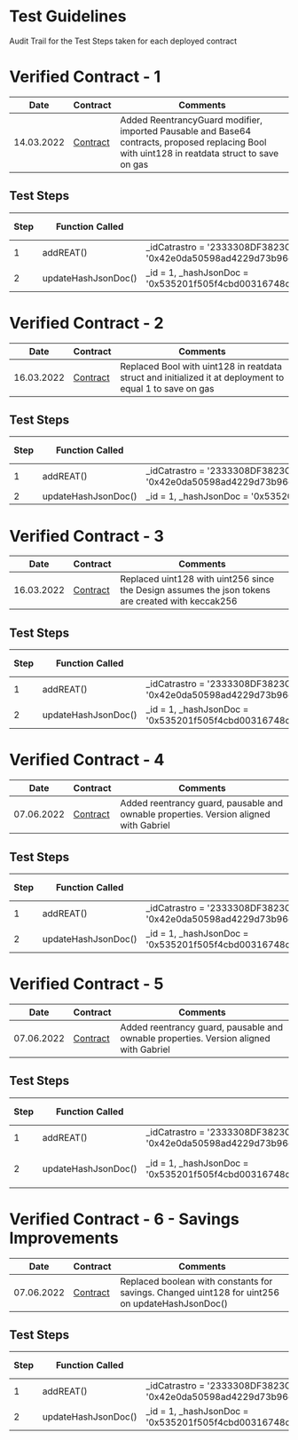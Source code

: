 # Test Guidelines

Audit Trail for the Test Steps taken for each deployed contract


# Verified Contract - 1

| Date | Contract | Comments |
| ---- | -------- | -------- |
| 14.03.2022 | [Contract](https://rinkeby.etherscan.io/address/0xD5feF439D07a66A86bF3fd61D17758f9E813B53b#code) | Added ReentrancyGuard modifier, imported Pausable and Base64 contracts, proposed replacing Bool with uint128 in reatdata struct to save on gas |

## Test Steps

| Step | Function Called | Input | Output | Gas Consumed |
| ---- | -------- | -------- | -------- | -------- |
| 1 | addREAT() | _idCatrastro = '2333308DF3823C0093LW', _hashJsonToken = '0x42e0da50598ad4229d73b96e097a2f1d988b6ec35e3cb26cced523a27ba58e2e' | [tx](https://rinkeby.etherscan.io/tx/0x5036e5991a92419c1453e3d32e934d52e31061ec57c8d9de16c8dab21ce72e55) | 236,365 |
| 2 | updateHashJsonDoc() | _id = 1, _hashJsonDoc = '0x535201f505f4cbd00316748c5ffc6cd7324552c50b884184fc290c1b5a47bddd' | [tx](https://rinkeby.etherscan.io/tx/0x53025fe2266c09babaeef60d92f0fd35f80137c5cb01ff6391b2ad1345ce59cb) | 175,552 |


# Verified Contract - 2

| Date | Contract | Comments |
| ---- | -------- | -------- |
| 16.03.2022 | [Contract](https://rinkeby.etherscan.io/address/0xc9A6D56d40D22A8Af1293A4292e3e93855899398#code) | Replaced Bool with uint128 in reatdata struct and initialized it at deployment to equal 1 to save on gas |

## Test Steps

| Step | Function Called | Input | Output | Gas Consumed |
| ---- | -------- | -------- | -------- | -------- |
| 1 | addREAT() | _idCatrastro = '2333308DF3823C0093LW', _hashJsonToken = '0x42e0da50598ad4229d73b96e097a2f1d988b6ec35e3cb26cced523a27ba58e2e' | [tx](https://rinkeby.etherscan.io/tx/0x52893bd3f5ffc3cd5e9368c21b159483603a677afe6b547942d13a70c8ad28ce) | 234,158 |
| 2 | updateHashJsonDoc() | _id = 1, _hashJsonDoc = '0x535201f505f4cbd00316748c5ffc' | [tx](https://rinkeby.etherscan.io/tx/0xa72044764c7f2093b36fac93da69ff88a4a4625e9c7dc87e9e0986a9e788097e) |  29,803 |


# Verified Contract - 3

| Date | Contract | Comments |
| ---- | -------- | -------- |
| 16.03.2022 | [Contract](https://rinkeby.etherscan.io/address/0xbF5FaAAe37Edc04CD06C8676c13B1B5644878d9E#code) | Replaced uint128 with uint256 since the Design assumes the json tokens are created with keccak256 |

## Test Steps

| Step | Function Called | Input | Output | Gas Consumed |
| ---- | -------- | -------- | -------- | -------- |
| 1 | addREAT() | _idCatrastro = '2333308DF3823C0093LW', _hashJsonToken = '0x42e0da50598ad4229d73b96e097a2f1d988b6ec35e3cb26cced523a27ba58e2e' | [tx](https://rinkeby.etherscan.io/tx/0x3f3f16a6998779c8152fa6b5fbc0ef2a7bbf49e19c23bb4d7df98369079b0d10) | 255,874 |
| 2 | updateHashJsonDoc() | _id = 1, _hashJsonDoc = '0x535201f505f4cbd00316748c5ffc6cd7324552c50b884184fc290c1b5a47bddd' | [tx](https://rinkeby.etherscan.io/tx/0x41211b78d4e82e441dfab111a78abc85783540d270eb9e1dc2e8ab6d3395fe92) |  31,658  |


# Verified Contract - 4

| Date | Contract | Comments |
| ---- | -------- | -------- |
| 07.06.2022 | [Contract](https://rinkeby.etherscan.io/address/0x3046e31F2855449Be3f509f03FcB08171332d615#code) | Added reentrancy guard, pausable and ownable properties. Version aligned with Gabriel  |

## Test Steps

| Step | Function Called | Input | Output | Gas Consumed |
| ---- | -------- | -------- | -------- | -------- |
| 1 | addREAT() | _idCatrastro = '2333308DF3823C0093LW', _hashJsonToken = '0x42e0da50598ad4229d73b96e097a2f1d988b6ec35e3cb26cced523a27ba58e2e' | [tx](https://rinkeby.etherscan.io/tx/0x3f3f16a6998779c8152fa6b5fbc0ef2a7bbf49e19c23bb4d7df98369079b0d10) | 236,365 |
| 2 | updateHashJsonDoc() | _id = 1, _hashJsonDoc = '0x535201f505f4cbd00316748c5ffc6cd7324552c50b884184fc290c1b5a47bddd' | [tx](https://rinkeby.etherscan.io/tx/0xd8b4e197e4ab7e434d025740ee9de70f4a8d649e9af97883e4a0a7f1e3065443) |  117,035  |

# Verified Contract - 5

| Date | Contract | Comments |
| ---- | -------- | -------- |
| 07.06.2022 | [Contract](https://rinkeby.etherscan.io/address/0x640Ec55454887d9fA69CEFB95110e2B9717eE18a#code) | Added reentrancy guard, pausable and ownable properties. Version aligned with Gabriel  |

## Test Steps

| Step | Function Called | Input | Output | Gas Consumed |
| ---- | -------- | -------- | -------- | -------- |
| 1 | addREAT() | _idCatrastro = '2333308DF3823C0093LW', _hashJsonToken = '0x42e0da50598ad4229d73b96e097a2f1d988b6ec35e3cb26cced523a27ba58e2e' | [tx](https://rinkeby.etherscan.io/tx/0xd0681a811dc9e12165b31399f9cef7b960011ffba500322c9aef8956a8289743) | 255,874 |
| 2 | updateHashJsonDoc() | _id = 1, _hashJsonDoc = '0x535201f505f4cbd00316748c5ffc6cd7324552c50b884184fc290c1b5a47bddd' | [fail](tx cannot be processed) |  none  |

# Verified Contract - 6 - Savings Improvements

| Date | Contract | Comments |
| ---- | -------- | -------- |
| 07.06.2022 | [Contract](https://rinkeby.etherscan.io/address/0x9482d2f64801b9db7838904824ed92907094762c#code) | Replaced boolean with constants for savings. Changed uint128 for uint256 on updateHashJsonDoc()  |

## Test Steps

| Step | Function Called | Input | Output | Gas Consumed |
| ---- | -------- | -------- | -------- | -------- |
| 1 | addREAT() | _idCatrastro = '2333308DF3823C0093LW', _hashJsonToken = '0x42e0da50598ad4229d73b96e097a2f1d988b6ec35e3cb26cced523a27ba58e2e' | [tx](https://rinkeby.etherscan.io/tx/0xeea2894b1c3c8700ebfdb5c09f5e3a7556e46a5e479a3e407f5f089c29ed47ec) | 255,874 |
| 2 | updateHashJsonDoc() | _id = 1, _hashJsonDoc = '0x535201f505f4cbd00316748c5ffc6cd7324552c50b884184fc290c1b5a47bddd' | [tx](https://rinkeby.etherscan.io/tx/0x2f9e3fd8bf588501bd3715f7e843364c60126e890371dc19317e84a1fe7040b2) |  31,850  |